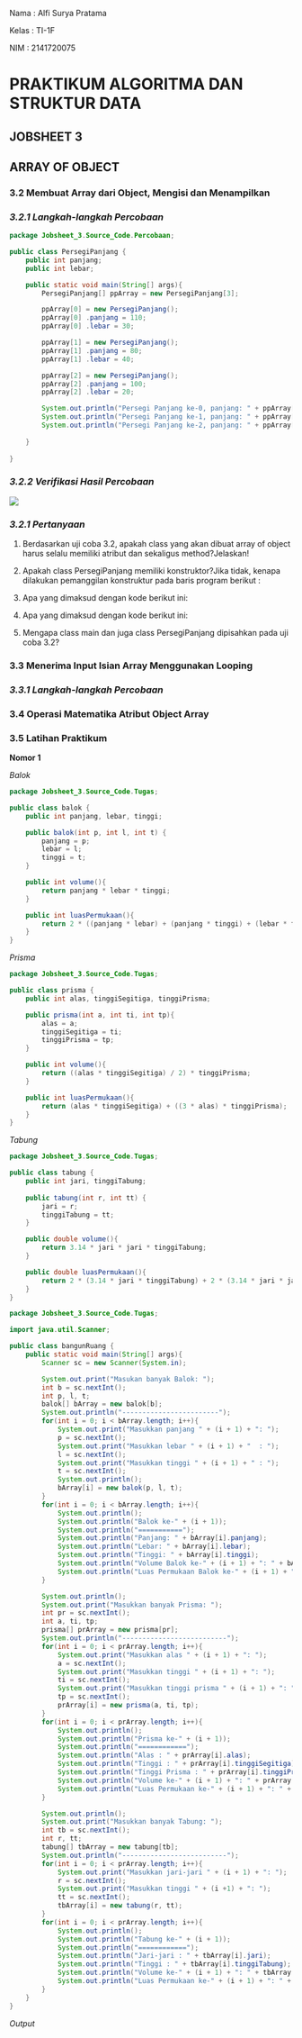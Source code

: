 Nama    : Alfi Surya Pratama

Kelas   : TI-1F

NIM     : 2141720075

# **PRAKTIKUM ALGORITMA DAN STRUKTUR DATA**
## **JOBSHEET 3**
## **ARRAY OF OBJECT**

### **3.2 Membuat Array dari Object, Mengisi dan Menampilkan**

### *3.2.1 Langkah-langkah Percobaan*
~~~java
package Jobsheet_3.Source_Code.Percobaan;

public class PersegiPanjang {
    public int panjang;
    public int lebar;

    public static void main(String[] args){
        PersegiPanjang[] ppArray = new PersegiPanjang[3];

        ppArray[0] = new PersegiPanjang();
        ppArray[0] .panjang = 110;
        ppArray[0] .lebar = 30;

        ppArray[1] = new PersegiPanjang();
        ppArray[1] .panjang = 80;
        ppArray[1] .lebar = 40;

        ppArray[2] = new PersegiPanjang();
        ppArray[2] .panjang = 100;
        ppArray[2] .lebar = 20;

        System.out.println("Persegi Panjang ke-0, panjang: " + ppArray[0] .panjang + ", lebar: " + ppArray[0] .lebar);
        System.out.println("Persegi Panjang ke-1, panjang: " + ppArray[1] .panjang + ", lebar: " + ppArray[1] .lebar);
        System.out.println("Persegi Panjang ke-2, panjang: " + ppArray[2] .panjang + ", lebar: " + ppArray[2] .lebar);
   
    }
    
}
~~~

### *3.2.2 Verifikasi Hasil Percobaan*

<img src = "Screenshot (481).png">

### *3.2.1 Pertanyaan*
1. Berdasarkan uji coba 3.2, apakah class yang akan dibuat array of object harus selalu memiliki
atribut dan sekaligus method?Jelaskan!

2. Apakah class PersegiPanjang memiliki konstruktor?Jika tidak, kenapa dilakukan pemanggilan
konstruktur pada baris program berikut :

3. Apa yang dimaksud dengan kode berikut ini:

4. Apa yang dimaksud dengan kode berikut ini:

5. Mengapa class main dan juga class PersegiPanjang dipisahkan pada uji coba 3.2?

### **3.3 Menerima Input Isian Array Menggunakan Looping**

### *3.3.1 Langkah-langkah Percobaan*

### **3.4 Operasi Matematika Atribut Object Array**

### **3.5 Latihan Praktikum**
**Nomor 1**

*Balok*
~~~java
package Jobsheet_3.Source_Code.Tugas;

public class balok {
    public int panjang, lebar, tinggi;

    public balok(int p, int l, int t) {
        panjang = p;
        lebar = l;
        tinggi = t; 
    }

    public int volume(){
        return panjang * lebar * tinggi;
    }

    public int luasPermukaan(){
        return 2 * ((panjang * lebar) + (panjang * tinggi) + (lebar * tinggi));
    }
}
~~~

*Prisma*
~~~java
package Jobsheet_3.Source_Code.Tugas;

public class prisma {
    public int alas, tinggiSegitiga, tinggiPrisma;

    public prisma(int a, int ti, int tp){
        alas = a;
        tinggiSegitiga = ti;
        tinggiPrisma = tp;
    }

    public int volume(){
        return ((alas * tinggiSegitiga) / 2) * tinggiPrisma;
    }

    public int luasPermukaan(){
        return (alas * tinggiSegitiga) + ((3 * alas) * tinggiPrisma);
    }   
}
~~~

*Tabung*
~~~java
package Jobsheet_3.Source_Code.Tugas;

public class tabung {
    public int jari, tinggiTabung;
    
    public tabung(int r, int tt) {
        jari = r;
        tinggiTabung = tt;
    }

    public double volume(){
        return 3.14 * jari * jari * tinggiTabung;
    }

    public double luasPermukaan(){
        return 2 * (3.14 * jari * tinggiTabung) + 2 * (3.14 * jari * jari);
    }
}
~~~

~~~java
package Jobsheet_3.Source_Code.Tugas;

import java.util.Scanner;

public class bangunRuang {
    public static void main(String[] args){
        Scanner sc = new Scanner(System.in);

        System.out.print("Masukan banyak Balok: ");
        int b = sc.nextInt();
        int p, l, t;
        balok[] bArray = new balok[b];
        System.out.println("------------------------");
        for(int i = 0; i < bArray.length; i++){
            System.out.print("Masukkan panjang " + (i + 1) + ": ");
            p = sc.nextInt();
            System.out.print("Masukkan lebar " + (i + 1) + "  : ");
            l = sc.nextInt();
            System.out.print("Masukkan tinggi " + (i + 1) + " : ");
            t = sc.nextInt();
            System.out.println();
            bArray[i] = new balok(p, l, t);
        }
        for(int i = 0; i < bArray.length; i++){
            System.out.println();
            System.out.println("Balok ke-" + (i + 1));
            System.out.println("===========");
            System.out.println("Panjang: " + bArray[i].panjang);
            System.out.println("Lebar: " + bArray[i].lebar);
            System.out.println("Tinggi: " + bArray[i].tinggi);
            System.out.println("Volume Balok ke-" + (i + 1) + ": " + bArray[i].volume());
            System.out.println("Luas Permukaan Balok ke-" + (i + 1) + ": " + bArray[i].luasPermukaan());
        }

        System.out.println();
        System.out.print("Masukkan banyak Prisma: ");
        int pr = sc.nextInt();
        int a, ti, tp;
        prisma[] prArray = new prisma[pr];
        System.out.println("--------------------------");
        for(int i = 0; i < prArray.length; i++){
            System.out.print("Masukkan alas " + (i + 1) + ": ");
            a = sc.nextInt();
            System.out.print("Masukkan tinggi " + (i + 1) + ": ");
            ti = sc.nextInt();
            System.out.print("Masukkan tinggi prisma " + (i + 1) + ": ");
            tp = sc.nextInt();
            prArray[i] = new prisma(a, ti, tp);
        }
        for(int i = 0; i < prArray.length; i++){
            System.out.println();
            System.out.println("Prisma ke-" + (i + 1));
            System.out.println("============");
            System.out.println("Alas : " + prArray[i].alas);
            System.out.println("Tinggi : " + prArray[i].tinggiSegitiga);
            System.out.println("Tinggi Prisma : " + prArray[i].tinggiPrisma);
            System.out.println("Volume ke-" + (i + 1) + ": " + prArray[i].volume());
            System.out.println("Luas Permukaan ke-" + (i + 1) + ": " + prArray[i].luasPermukaan());
        }

        System.out.println();
        System.out.print("Masukkan banyak Tabung: ");
        int tb = sc.nextInt();
        int r, tt;
        tabung[] tbArray = new tabung[tb];
        System.out.println("--------------------------");
        for(int i = 0; i < prArray.length; i++){
            System.out.print("Masukkan jari-jari " + (i + 1) + ": ");
            r = sc.nextInt();
            System.out.print("Masukkan tinggi " + (i +1) + ": ");
            tt = sc.nextInt();
            tbArray[i] = new tabung(r, tt);
        }
        for(int i = 0; i < prArray.length; i++){
            System.out.println();
            System.out.println("Tabung ke-" + (i + 1));
            System.out.println("============");
            System.out.println("Jari-jari : " + tbArray[i].jari);
            System.out.println("Tinggi : " + tbArray[i].tinggiTabung);
            System.out.println("Volume ke-" + (i + 1) + ": " + tbArray[i].volume());
            System.out.println("Luas Permukaan ke-" + (i + 1) + ": " + tbArray[i].luasPermukaan());
        }
    }
}
~~~
*Output*


